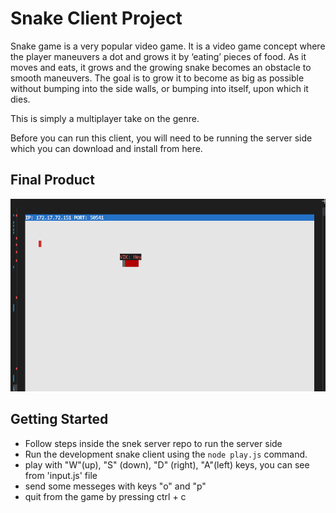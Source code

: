 # Snake Client Project

Snake game is a very popular video game. It is a video game concept where the player maneuvers a dot and grows it by ‘eating’ pieces of food. As it moves and eats, it grows and the growing snake becomes an obstacle to smooth maneuvers. The goal is to grow it to become as big as possible without bumping into the side walls, or bumping into itself, upon which it dies.

This is simply a multiplayer take on the genre.

Before you can run this client, you will need to be running the server side which you can download and install from here. 

## Final Product

!["Image of the snake game"](./Screenshot%20.png)



## Getting Started

- Follow steps inside the snek server repo to run the server side
- Run the development snake client using the `node play.js` command.
- play with "W"(up), "S" (down), "D" (right), "A"(left) keys, you can see from 'input.js' file 
- send some messeges with keys "o" and "p"
- quit from the game by pressing ctrl + c

